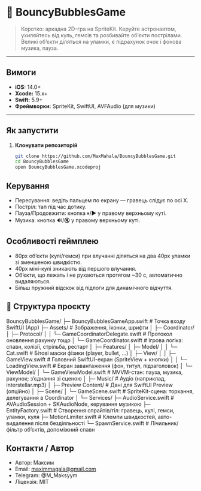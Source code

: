 # 🌌 BouncyBubblesGame

> Коротко: аркадна 2D-гра на SpriteKit. Керуйте астронавтом, ухиляйтесь від куль, гемсів та розбивайте об’єкти пострілами. Великі об’єкти діляться на уламки, є підрахунок очок і фонова музика, пауза.

---

## Вимоги

- **iOS:** 14.0+
- **Xcode:** 15.x+
- **Swift:** 5.9+
- **Фреймворки:** SpriteKit, SwiftUI, AVFAudio (для музики)

---

## Як запустити

1. **Клонувати репозиторій**
   ```bash
   git clone https://github.com/MaxMahala/BouncyBubblesGame.git
   cd BouncyBubblesGame
   open BouncyBubblesGame.xcodeproj

## Керування

- Пересування: ведіть пальцем по екрану — гравець слідує по осі X.
- Постріл: тап під час дотику.
- Пауза/Продовжити: кнопка ⏸/▶ у правому верхньому куті.
- Музика: кнопка 🔊/🔇 у правому верхньому куті.

## Особливості геймплею

- 80px об’єкти (кулі/гемси) при влучанні діляться на два 40px уламки зі зменшеною швидкістю.
- 40px міні-кулі зникають від першого влучання.
- Об’єкти, що лежать і не рухаються протягом ~30 с, автоматично видаляються.
- Більш пружний відскок від підлоги для динамічного відчуття.

## 📁 Структура проєкту

BouncyBubblesGame/
├─ BouncyBubblesGameApp.swift # Точка входу SwiftUI (App)
├─ Assets/ # Зображення, іконки, шрифти
│
├─ Coordinator/
│ ├─ Protocol/
│ │ └─ GameCoordinatorDelegate.swift # Протокол оновлення рахунку тощо
│ └─ GameCoordinator.swift # Ігрова логіка: спавн, колізії, стрільба, рестарт
│
├─ Features/
│ ├─ Model/
│ │ └─ Cat.swift # Бітові маски фізики (player, bullet, …)
│ ├─ View/
│ │ ├─ GameView.swift # Головний SwiftUI-екран (SpriteView + кнопки)
│ │ └─ LoadingView.swift # Екран завантаження (фон, титул, підзаголовок)
│ └─ ViewModel/
│ └─ GameViewModel.swift # MVVM-стан: пауза, музика, рахунок; зʼєднання зі сценою
│
├─ Music/ # Аудіо (наприклад, interstellar.mp3)
│
├─ Preview Content/ # Дані для SwiftUI Preview (опційно)
│
├─ Scene/
│ └─ GameScene.swift # SpriteKit-сцена: торкання, делегування в Coordinator
│
└─ Services/
├─ AudioService.swift # AVAudioSession + SKAudioNode, керування музикою
├─ EntityFactory.swift # Створення спрайтів/тіл: гравець, кулі, гемси, уламки, куля
├─ MotionLimiter.swift # Клемпи швидкостей, авто-видалення після бездіяльності
└─ SpawnService.swift # Лічильник/фільтр обʼєктів, допоміжний спавн

## Контакти / Автор

- Автор: Максим
- Email: maximmagala@gmail.com
- Telegram: @M_Maksyym
- Ліцензія: MIT
